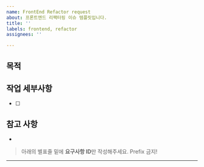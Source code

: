 ```yaml
---
name: FrontEnd Refactor request
about: 프론트엔드 리팩터링 이슈 템플릿입니다.
title: ''
labels: frontend, refactor
assignees: ''

---
```


## 목적
>

## 작업 세부사항

- [ ]

## 참고 사항

-

> 아래의 별표줄 밑에  **요구사항 ID**만 작성해주세요. Prefix 금지!

********************
